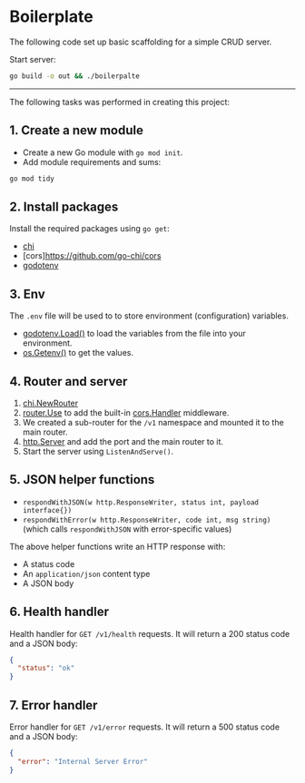 # Boilerplate

The following code set up basic scaffolding for a simple CRUD server.  

Start server:

```bash
go build -o out && ./boilerpalte
```

---

The following tasks was performed in creating this project:

## 1. Create a new module

* Create a new Go module with `go mod init`.
* Add module requirements and sums:
```bash
go mod tidy
```

## 2. Install packages

Install the required packages using `go get`:

* [chi](https://github.com/go-chi/chi/v5)
* [cors]https://github.com/go-chi/cors
* [godotenv](github.com/joho/godotenv)

## 3. Env

The `.env` file will be used to to store environment (configuration) variables.

* [godotenv.Load()](https://pkg.go.dev/github.com/joho/godotenv#Load) to load the variables from the file into your environment.
* [os.Getenv()](https://pkg.go.dev/os#Getenv) to get the values.

## 4. Router and server

1. [chi.NewRouter](https://pkg.go.dev/github.com/go-chi/chi/v5#NewRouter)
2. [router.Use](https://pkg.go.dev/github.com/go-chi/chi#Router.Use) to add the built-in [cors.Handler](https://pkg.go.dev/github.com/go-chi/cors#Handler) middleware.
3. We created a sub-router for the `/v1` namespace and mounted it to the main router.
4. [http.Server](https://pkg.go.dev/net/http#Server) and add the port and the main router to it.
5. Start the server using `ListenAndServe()`.

## 5. JSON helper functions

* `respondWithJSON(w http.ResponseWriter, status int, payload interface{})`
* `respondWithError(w http.ResponseWriter, code int, msg string)` (which calls `respondWithJSON` with error-specific values)

The above helper functions write an HTTP response with:

* A status code
* An `application/json` content type
* A JSON body

## 6. Health handler

Health handler for `GET /v1/health` requests. It will return a 200 status code and a JSON body:

```json
{
  "status": "ok"
}
```

## 7. Error handler

Error handler for `GET /v1/error` requests. It will return a 500 status code and a JSON body:

```json
{
  "error": "Internal Server Error"
}
```

